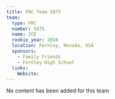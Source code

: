 ```yaml
---
title: FRC Team 5875
team:
  type: FRC
  number: 5875
  name: ICE
  rookie_year: 2016
  location: Fernley, Nevada, USA
  sponsors:
    - Family Friends
    - Fernley High School
  links:
    Website: 
---
```

No content has been added for this team